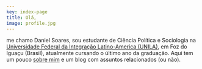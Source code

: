 ```yaml
---
key: index-page
title: Olá,
image: profile.jpg
---
```


me chamo Daniel Soares, sou estudante de Ciência Política e Sociologia na [Universidade Federal da Integração Latino-America (UNILA)](https://unila.edu.br), em Foz do Iguaçu (Brasil), atualmente cursando o último ano da graduação. Aqui tem um pouco [sobre mim](/sobre-mim) e um blog com assuntos relacionados (ou não).
